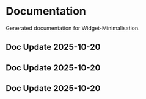 # Documentation

Generated documentation for Widget-Minimalisation.

## Doc Update 2025-10-20

## Doc Update 2025-10-20

## Doc Update 2025-10-20
